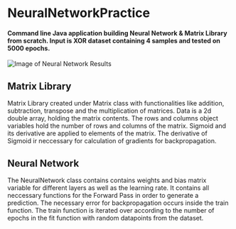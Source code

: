 # NeuralNetworkPractice

#### Command line Java application building Neural Network & Matrix Library from scratch. Input is XOR dataset containing 4 samples and tested on 5000 epochs.

![Image of Neural Network Results](https://user-images.githubusercontent.com/63066634/109548155-241a3800-7a81-11eb-8b2e-41c49a2cc26e.PNG)

## Matrix Library

Matrix Library created under Matrix class with functionalities like addition, subtraction, transpose and the multiplication of matrices.
Data is a 2d double array, holding the matrix contents.  The rows and columns object variables hold the number of rows and columns of the matrix.
Sigmoid and its derivative are applied to elements of the matrix.  The derivative of Sigmoid ir neccessary for calculation of gradients for backpropagation.

## Neural Network

The NeuralNetwork class contains contains weights and bias matrix variable for different layers as well as the learning rate. It contains all neccessary
functions for the Forward Pass in order to generate a prediction. The necessary error for backpropagation occurs inside the train function.  The train function is
iterated over according to the number of epochs in the fit function with random datapoints from the dataset.

